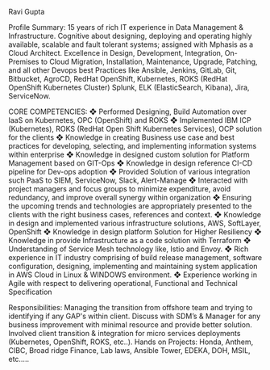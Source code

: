 Ravi Gupta

Profile Summary:
15 years of rich IT experience in Data Management &amp; Infrastructure. Cognitive about designing, deploying and operating highly available,
scalable and fault tolerant systems; assigned with Mphasis as a Cloud Architect.
Excellence in Design, Development, Integration, On-Premises to Cloud Migration, Installation, Maintenance, Upgrade, Patching, and all
other Devops best Practices like Ansible, Jenkins, GitLab, Git, Bitbucket, AgroCD, RedHat OpenShift, Kubernetes, ROKS (RedHat OpenShift
Kubernetes Cluster) Splunk, ELK (ElasticSearch, Kibana), Jira, ServiceNow.

CORE COMPETENCIES:
❖ Performed Designing, Build Automation over IaaS on Kubernetes, OPC (OpenShift) and ROKS
❖ Implemented IBM ICP (Kubernetes), ROKS (RedHat Open Shift Kubernetes Services), OCP solution for the clients
❖ Knowledge in creating Business use case and best practices for developing, selecting, and implementing
  information systems within enterprise
❖ Knowledge in designed custom solution for Platform Management based on GIT-Ops
❖ Knowledge in design reference CI-CD pipeline for Dev-ops adoption
❖ Provided Solution of various integration such PaaS to SIEM, ServiceNow, Slack, Alert-Manage
❖ Interacted with project managers and focus groups to minimize expenditure, avoid redundancy, and improve
  overall synergy within organization
❖ Ensuring the upcoming trends and technologies are appropriately presented to the clients with the right business
  cases, references and context.
❖ Knowledge in design and implemented various infrastructure solutions, AWS, SoftLayer, OpenShift
❖ Knowledge in design platform Solution for Higher Resiliency
❖ Knowledge in provide Infrastructure as a code solution with Terraform
❖ Understanding of Service Mesh technology like, Istio and Envoy.
❖ Rich experience in IT industry comprising of build release management, software configuration, designing,
  implementing and maintaining system application in AWS Cloud in Linux &amp; WINDOWS environment.
❖ Experience working in Agile with respect to delivering operational, Functional and Technical Specification


Responsibilities:
Managing the transition from offshore team and trying to identifying if any GAP's within client. Discuss with SDM’s & Manager for any business improvement with minimal resource and provide better solution. Involved client transition & integration for micro services deployments (Kubernetes, OpenShift, ROKS, etc..).
Hands on Projects: Honda, Anthem, CIBC, Broad ridge Finance, Lab laws, Ansible Tower, EDEKA, DOH, MSIL, etc…..
